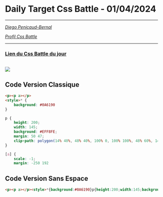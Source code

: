 # Daily Target Css Battle - 01/04/2024

<hr>

[<em>Diego Penicaud-Bernal</em>](https://github.com/Diego-PB)

[<em>Profil Css Battle</em>](https://cssbattle.dev/player/diegopb)

<hr>

### [Lien du Css Battle du jour](https://cssbattle.dev/play/nyLtfFAYLNJc0E4bUfql)

<br>
<img src="https://firebasestorage.googleapis.com/v0/b/cssbattleapp.appspot.com/o/user%2Fummd3POvEDfFyeFvVdOMG3OOrwE2%2Ftargets%2Ftarget_dM81nqn.png?alt=media">

## Code Version Classique

```html
<p><p a></p>
<style>* {
    background: #0A6190
}

p {
    height: 200;
    width: 145;
    background: #EFF8FE;
    margin: 50 47;
    clip-path: polygon(14% 40%, 48% 40%, 100% 0, 100% 100%, 48% 60%, 14% 60%, 0% 50%)
}

[a] {
    scale: -1;
    margin: -250 192
```

## Code Version Sans Espace

```html
<p><p a></p><style>*{background:#0A6190}p{height:200;width:145;background:#EFF8FE;margin:50 47;clip-path:polygon(14%40%,48%40%,100%0,100%100%,48%60%,14%60%,0%50%)}[a]{scale:-1;margin:-250 192
```